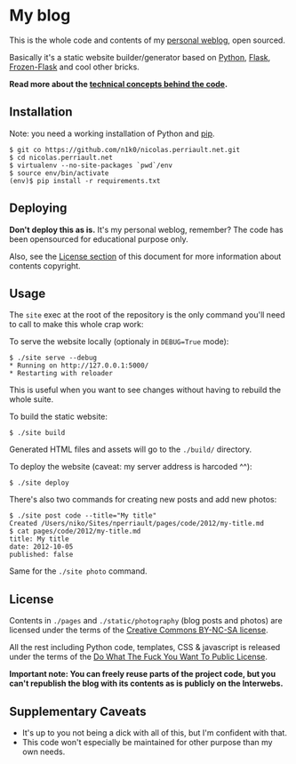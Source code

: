 My blog
=======

This is the whole code and contents of my [personal weblog](https://nicolas.perriault.net/), open sourced.

Basically it's a static website builder/generator based on [Python](http://python.org/), [Flask](http://flask.pocoo.org/), [Frozen-Flask](http://packages.python.org/Frozen-Flask/) and cool other bricks.

**Read more about the [technical concepts behind the code](https://nicolas.perriault.net/code/2012/dead-easy-yet-powerful-static-website-generator-with-flask/).**

Installation
------------

Note: you need a working installation of Python and [pip](http://pypi.python.org/pypi/pip).

    $ git co https://github.com/n1k0/nicolas.perriault.net.git
    $ cd nicolas.perriault.net
    $ virtualenv --no-site-packages `pwd`/env
    $ source env/bin/activate
    (env)$ pip install -r requirements.txt

Deploying
---------

**Don't deploy this as is.** It's my personal weblog, remember? The code has been opensourced for educational purpose only.

Also, see the [License section](#license) of this document for more information about contents copyright.

Usage
-----

The `site` exec at the root of the repository is the only command you'll need to call to make this whole crap work:

To serve the website locally (optionaly in `DEBUG=True` mode):

    $ ./site serve --debug
    * Running on http://127.0.0.1:5000/
    * Restarting with reloader

This is useful when you want to see changes without having to rebuild the whole suite.

To build the static website:

    $ ./site build

Generated HTML files and assets will go to the `./build/` directory.

To deploy the website (caveat: my server address is harcoded ^^):

    $ ./site deploy

There's also two commands for creating new posts and add new photos:

    $ ./site post code --title="My title"
    Created /Users/niko/Sites/nperriault/pages/code/2012/my-title.md
    $ cat pages/code/2012/my-title.md
    title: My title
    date: 2012-10-05
    published: false

Same for the `./site photo` command.

License
-------

Contents in `./pages` and `./static/photography` (blog posts and photos) are licensed under the terms of the [Creative Commons BY-NC-SA license](http://creativecommons.org/licenses/by-nc-sa/3.0/).

All the rest including Python code, templates, CSS & javascript is released under the terms of the [Do What The Fuck You Want To Public License](http://sam.zoy.org/wtfpl/).

**Important note: You can freely reuse parts of the project code, but you can't republish the blog with its contents as is publicly on the Interwebs.**

Supplementary Caveats
---------------------

- It's up to you not being a dick with all of this, but I'm confident with that.
- This code won't especially be maintained for other purpose than my own needs.
